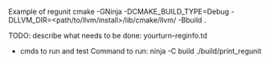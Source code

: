Example of regunit
cmake -GNinja -DCMAKE_BUILD_TYPE=Debug -DLLVM_DIR=<path/to/llvm/install>/lib/cmake/llvm/ -Bbuild .

TODO: describe what needs to be done: yourturn-reginfo.td
+ cmds to run and test
Command to run:
ninja -C build
./build/print_regunit
